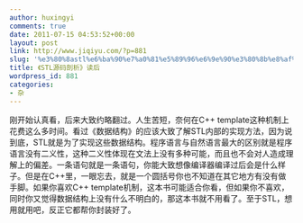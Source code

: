 ```yaml
---
author: huxingyi
comments: true
date: 2011-07-15 04:53:52+00:00
layout: post
link: http://www.jiqiyu.com/?p=881
slug: '%e3%80%8astl%e6%ba%90%e7%a0%81%e5%89%96%e6%9e%90%e3%80%8b%e8%af%bb%e5%90%8e'
title: 《STL源码剖析》读后
wordpress_id: 881
categories:
- 杂
---
```


刚开始认真看，后来大致约略翻过。人生苦短，奈何在C++ template这种机制上花费这么多时间。看过《数据结构》的应该大致了解STL内部的实现方法，因为说到底，STL就是为了实现这些数据结构。程序语言与自然语言最大的区别就是程序语言没有二义性，这种二义性体现在文法上没有多种可能，而且也不会对人造成理解上的偏差。一条语句就是一条语句，你能大致想像编译器编译过后会是什么样子。但是在C++里，一眼忘去，就是一个圆括号你也不知道在其它地方有没有做手脚。如果你喜欢C++ template机制，这本书可能适合你看，但如果你不喜欢，同时你又觉得数据结构上没有什么不明白的，那这本书就不用看了。至于STL，想用就用吧，反正它都帮你封装好了。

